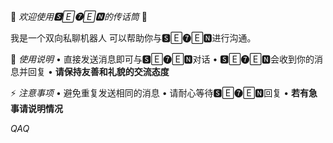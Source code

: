 🌟 *欢迎使用🆂🄴❼🄴🅽的传话筒* 🌟

我是一个双向私聊机器人
可以帮助你与🆂🄴❼🄴🅽进行沟通。

📌 *使用说明*
• 直接发送消息即可与🆂🄴❼🄴🅽对话
• 🆂🄴❼🄴🅽会收到你的消息并回复
• __请保持友善和礼貌的交流态度__

⚡️ *注意事项*
• 避免重复发送相同的消息
• 请耐心等待🆂🄴❼🄴🅽回复
• __若有急事请说明情况__

*QAQ*
